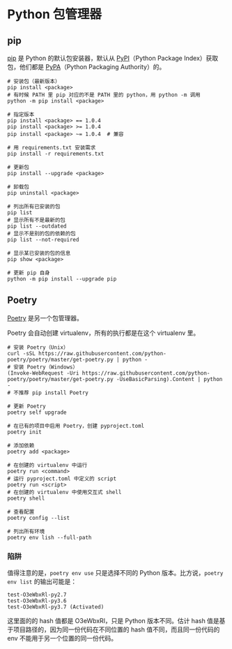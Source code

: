 # Python 包管理器

## pip

[pip](https://pip.pypa.io/) 是 Python 的默认包安装器，默认从 [PyPI](https://pypi.org/)（Python Package Index）获取包，他们都是 [PyPA](https://www.pypa.io/)（Python Packaging Authority）的。

```shell
# 安装包（最新版本）
pip install <package>
# 有时候 PATH 里 pip 对应的不是 PATH 里的 python，用 python -m 调用
python -m pip install <package>

# 指定版本
pip install <package> == 1.0.4
pip install <package> >= 1.0.4
pip install <package> ~= 1.0.4  # 兼容

# 用 requirements.txt 安装需求
pip install -r requirements.txt

# 更新包
pip install --upgrade <package>

# 卸载包
pip uninstall <package>

# 列出所有已安装的包
pip list
# 显示所有不是最新的包
pip list --outdated
# 显示不是别的包的依赖的包
pip list --not-required

# 显示某已安装的包的信息
pip show <package>

# 更新 pip 自身
python -m pip install --upgrade pip
```


## Poetry

[Poetry](https://python-poetry.org/) 是另一个包管理器。

Poetry 会自动创建 virtualenv，所有的执行都是在这个 virtualenv 里。

```shell
# 安装 Poetry（Unix）
curl -sSL https://raw.githubusercontent.com/python-poetry/poetry/master/get-poetry.py | python -
# 安装 Poetry（Windows）
(Invoke-WebRequest -Uri https://raw.githubusercontent.com/python-poetry/poetry/master/get-poetry.py -UseBasicParsing).Content | python -
# 不推荐 pip install Poetry

# 更新 Poetry
poetry self upgrade

# 在已有的项目中启用 Poetry，创建 pyproject.toml
poetry init

# 添加依赖
poetry add <package>

# 在创建的 virtualenv 中运行
poetry run <command>
# 运行 pyproject.toml 中定义的 script
poetry run <script>
# 在创建的 virtualenv 中使用交互式 shell
poetry shell

# 查看配置
poetry config --list

# 列出所有环境
poetry env lish --full-path
```

### 陷阱

值得注意的是，`poetry env use` 只是选择不同的 Python 版本。比方说，`poetry env list` 的输出可能是：

```text
test-O3eWbxRl-py2.7
test-O3eWbxRl-py3.6
test-O3eWbxRl-py3.7 (Activated)
```

这里面的的 hash 值都是 O3eWbxRl，只是 Python 版本不同。估计 hash 值是基于项目路径的，因为同一份代码在不同位置的 hash 值不同，而且同一份代码的 env 不能用于另一个位置的同一份代码。
